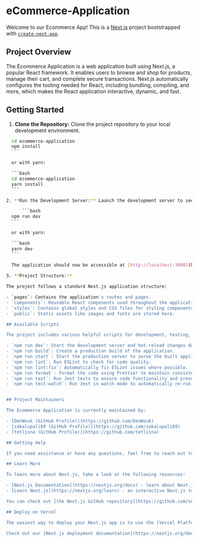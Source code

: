 # eCommerce-Application

Welcome to our Ecommerce App! This is a [Next.js](https://nextjs.org/) project bootstrapped with [`create-next-app`](https://github.com/vercel/next.js/tree/canary/packages/create-next-app).

## Project Overview

The Ecommerce Application is a web application built using Next.js, a popular React framework. It enables users to browse and shop for products, manage their cart, and complete secure transactions. Next.js automatically configures the tooling needed for React, including bundling, compiling, and more, which makes the React application interactive, dynamic, and fast.

## Getting Started

1. **Clone the Repository:** Clone the project repository to your local development environment.

  ```bash
    cd ecommerce-application
    npm install
    ```

    or with yarn:

    ```bash
    cd ecommerce-application
    yarn install
    ```

2. **Run the Development Server:** Launch the development server to see the application in action.

        ```bash
    npm run dev
    ```

    or with yarn:

    ```bash
    yarn dev
    ```
    
    The application should now be accessible at [http://localhost:3000](http://localhost:3000)

3. **Project Structure:**

The project follows a standard Next.js application structure:

- `pages`: Contains the application's routes and pages.
- `components`: Reusable React components used throughout the application.
- `styles`: Contains global styles and CSS files for styling components.
- `public`: Static assets like images and fonts are stored here.

## Available Scripts

The project includes various helpful scripts for development, testing, and maintenance:

- `npm run dev`: Start the development server and hot-reload changes during development.
- `npm run build`: Create a production build of the application.
- `npm run start`: Start the production server to serve the built application.
- `npm run lint`: Run ESLint to check for code quality.
- `npm run lint:fix`: Automatically fix ESLint issues where possible.
- `npm run format`: Format the code using Prettier to maintain consistent code style.
- `npm run test`: Run Jest tests to ensure code functionality and prevent regressions.
- `npm run test:watch`: Run Jest in watch mode to automatically re-run tests on file changes.


## Project Maintainers

The Ecommerce Application is currently maintained by:

- [DenWouk (GitHub Profile)](https://github.com/DenWouk)
- [zakalupali89 (GitHub Profile)](https://github.com/zakalupali89)
- [tetlisna (GitHub Profile)](https://github.com/tetlisna)

## Getting Help

If you need assistance or have any questions, feel free to reach out to the project maintainers.

## Learn More

To learn more about Next.js, take a look at the following resources:

- [Next.js Documentation](https://nextjs.org/docs) - learn about Next.js features and API.
- [Learn Next.js](https://nextjs.org/learn) - an interactive Next.js tutorial.

You can check out [the Next.js GitHub repository](https://github.com/vercel/next.js/) - your feedback and contributions are welcome!

## Deploy on Vercel

The easiest way to deploy your Next.js app is to use the [Vercel Platform](https://vercel.com/new?utm_medium=default-template&filter=next.js&utm_source=create-next-app&utm_campaign=create-next-app-readme) from the creators of Next.js.

Check out our [Next.js deployment documentation](https://nextjs.org/docs/deployment) for more details.
```
